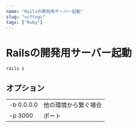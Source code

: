```yaml
---
name: "Railsの開発用サーバー起動"
slug: "vcftvgz"
tags: ["Ruby"]
---
```


# Railsの開発用サーバー起動

```
rails s
```


## オプション

| | |
| --- | --- |
| -b 0.0.0.0 | 他の環境から繋ぐ場合 |
| -p 3000 | ポート |
